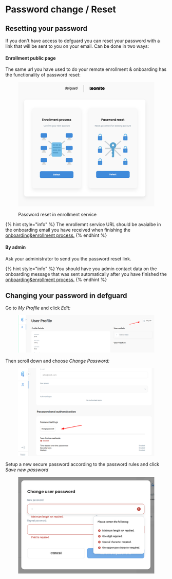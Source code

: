 # Password change / Reset

## Resetting your password

If you don't have access to defguard you can reset your password with a link that will be sent to you on your email. Can be done in two ways:

#### Enrollment public page

The same url you have used to do your remote enrollment & onboarding has the functionality of password reset:

<figure><img src="../.gitbook/assets/password-reset.pg.png" alt=""><figcaption><p>Password reset in enrollment service</p></figcaption></figure>

{% hint style="info" %}
The enrollemnt service URL should be avaialbe in the onboarding email you have received when finishing the [onboarding\&enrollment process.](enrollment.md)
{% endhint %}

#### By admin

Ask your administrator to send you the password reset link.&#x20;

{% hint style="info" %}
You should have you admin contact data on the onboarding message that was sent automatically after you have finished the [onboarding\&enrollment process.](enrollment.md)
{% endhint %}

## Changing your password in defguard

Go to _My Profile_ and click _Edit:_

<figure><img src="../.gitbook/assets/up-edit.png" alt=""><figcaption></figcaption></figure>

Then scroll down and choose _Change Password:_

<figure><img src="../.gitbook/assets/up-change-password1.png" alt=""><figcaption></figcaption></figure>

Setup a new secure password according to the password rules and click _Save new password_

<figure><img src="../.gitbook/assets/up-change-password2.png" alt=""><figcaption></figcaption></figure>
